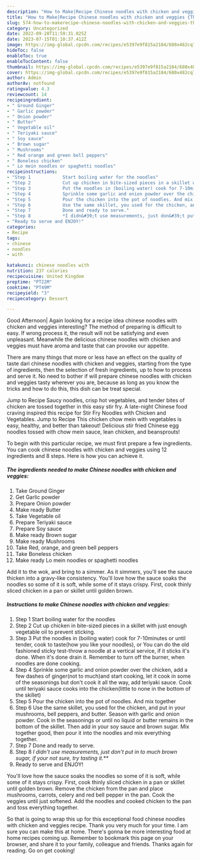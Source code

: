 ```yaml
---
description: "How to Make|Recipe Chinese noodles with chicken and veggies {That is Special"
title: "How to Make|Recipe Chinese noodles with chicken and veggies {That is Special"
slug: 574-how-to-makerecipe-chinese-noodles-with-chicken-and-veggies-that-is-special
category: Uncategorized
date: 2022-09-28T11:59:31.025Z
date: 2023-07-15T01:10:37.412Z
image: https://img-global.cpcdn.com/recipes/e5397e9f815a2184/680x482cq70/chinese-noodles-with-chicken-and-veggies-recipe-main-photo.jpg
hideToc: false
enableToc: true
enableTocContent: false
thumbnail: https://img-global.cpcdn.com/recipes/e5397e9f815a2184/680x482cq70/chinese-noodles-with-chicken-and-veggies-recipe-main-photo.jpg
cover: https://img-global.cpcdn.com/recipes/e5397e9f815a2184/680x482cq70/chinese-noodles-with-chicken-and-veggies-recipe-main-photo.jpg
author: Admin
authorAv: notfound
ratingvalue: 4.3
reviewcount: 14
recipeingredient:
- " Ground Ginger"
- " Garlic powder"
- " Onion powder"
- " Butter"
- " Vegetable oil"
- " Teriyaki sauce"
- " Soy sauce"
- " Brown sugar"
- " Mushrooms"
- " Red orange and green bell peppers"
- " Boneless chicken"
- " Lo mein noodles or spaghetti noodles"
recipeinstructions:
- "Step 1            Start boiling water for the noodles"
- "Step 2            Cut up chicken in bite-sized pieces in a skillet with just enough vegetable oil to prevent sticking."
- "Step 3            Put the noodles in (boiling water) cook for 7-10minutes or until tender, cook to taste(how you like your noodles), or You can do the old fashioned sticky test-throw a noodle at a vertical service, if it sticks it&#39;s done. When it&#39;s done drain it. Remember to turn off the burner, when noodles are done cooking."
- "Step 4            Sprinkle some garlic and onion powder over the chicken, add a few dashes of ginger(not to much)and start cooking, let it cook in some of the seasonings but don&#39;t cook it all the way, add teriyaki sauce. Cook until teriyaki sauce cooks into the chicken(little to none in the bottom of the skillet)"
- "Step 5            Pour the chicken into the pot of noodles. And mix together"
- "Step 6            Use the same skillet, you used for the chicken, and put in your mushrooms, bell peppers, and butter. Season with garlic and onion powder. Cook in the seasonings or until no liquid or butter remains in the bottom of the skillet. Then add in your soy sauce and brown sugar. Mix together good, then pour it into the noodles and mix everything together."
- "Step 7            Done and ready to serve."
- "Step 8            *I didn&#39;t use measurements, just don&#39;t put in to much brown sugar, if your not sure, try tasting it.***"
- "Ready to serve and ENJOY!"
categories:
- Recipe
tags:
- chinese
- noodles
- with

katakunci: chinese noodles with 
nutrition: 237 calories
recipecuisine: United Kingdom
preptime: "PT22M"
cooktime: "PT49M"
recipeyield: "3"
recipecategory: Dessert

---
```



Good Afternoon| Again looking for a recipe idea chinese noodles with chicken and veggies interesting? The method of preparing is difficult to easy. If wrong process it, the result will not be satisfying and even unpleasant. Meanwhile the delicious chinese noodles with chicken and veggies must have aroma and taste that can provoke our appetite.






There are many things that more or less have an effect on the quality of taste dari chinese noodles with chicken and veggies, starting from the type of ingredients, then the selection of fresh ingredients, up to how to process and serve it. No need to bother if will prepare chinese noodles with chicken and veggies tasty wherever you are, because as long as you know the tricks and how to do this, this dish can be treat  special.


Jump to Recipe Saucy noodles, crisp hot vegetables, and tender bites of chicken are tossed together in this easy stir fry. A late-night Chinese food craving inspired this recipe for Stir Fry Noodles with Chicken and Vegetables. Jump to Recipe This chicken chow mein with vegetables is easy, healthy, and better than takeout! Delicious stir fried Chinese egg noodles tossed with chow mein sauce, lean chicken, and beansprouts!


To begin with this particular recipe, we must first prepare a few ingredients. You can cook chinese noodles with chicken and veggies using 12 ingredients and 8 steps. Here is how you can achieve it.

<!--inarticleads1-->

##### The ingredients needed to make Chinese noodles with chicken and veggies:

1. Take  Ground Ginger
1. Get  Garlic powder
1. Prepare  Onion powder
1. Make ready  Butter
1. Take  Vegetable oil
1. Prepare  Teriyaki sauce
1. Prepare  Soy sauce
1. Make ready  Brown sugar
1. Make ready  Mushrooms
1. Take  Red, orange, and green bell peppers
1. Take  Boneless chicken
1. Make ready  Lo mein noodles or spaghetti noodles


Add it to the wok, and bring to a simmer. As it simmers, you&#39;ll see the sauce thicken into a gravy-like consistency. You&#39;ll love how the sauce soaks the noodles so some of it is soft, while some of it stays crispy. First, cook thinly sliced chicken in a pan or skillet until golden brown. 

<!--inarticleads2-->

##### Instructions to make Chinese noodles with chicken and veggies:

1. Step 1            Start boiling water for the noodles
1. Step 2            Cut up chicken in bite-sized pieces in a skillet with just enough vegetable oil to prevent sticking.
1. Step 3            Put the noodles in (boiling water) cook for 7-10minutes or until tender, cook to taste(how you like your noodles), or You can do the old fashioned sticky test-throw a noodle at a vertical service, if it sticks it&#39;s done. When it&#39;s done drain it. Remember to turn off the burner, when noodles are done cooking.
1. Step 4            Sprinkle some garlic and onion powder over the chicken, add a few dashes of ginger(not to much)and start cooking, let it cook in some of the seasonings but don&#39;t cook it all the way, add teriyaki sauce. Cook until teriyaki sauce cooks into the chicken(little to none in the bottom of the skillet)
1. Step 5            Pour the chicken into the pot of noodles. And mix together
1. Step 6            Use the same skillet, you used for the chicken, and put in your mushrooms, bell peppers, and butter. Season with garlic and onion powder. Cook in the seasonings or until no liquid or butter remains in the bottom of the skillet. Then add in your soy sauce and brown sugar. Mix together good, then pour it into the noodles and mix everything together.
1. Step 7            Done and ready to serve.
1. Step 8            *I didn&#39;t use measurements, just don&#39;t put in to much brown sugar, if your not sure, try tasting it.***
1. Ready to serve and ENJOY!

You&#39;ll love how the sauce soaks the noodles so some of it is soft, while some of it stays crispy. First, cook thinly sliced chicken in a pan or skillet until golden brown. Remove the chicken from the pan and place mushrooms, carrots, celery and red bell pepper in the pan. Cook the veggies until just softened. Add the noodles and cooked chicken to the pan and toss everything together. 

So that is going to wrap this up for this exceptional food chinese noodles with chicken and veggies recipe. Thank you very much for your time. I am sure you can make this at home. There's gonna be more interesting food at home recipes coming up. Remember to bookmark this page on your browser, and share it to your family, colleague and friends. Thanks again for reading. Go on get cooking!
